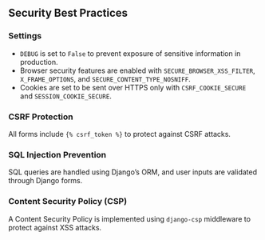## Security Best Practices

### Settings

- `DEBUG` is set to `False` to prevent exposure of sensitive information in production.
- Browser security features are enabled with `SECURE_BROWSER_XSS_FILTER`, `X_FRAME_OPTIONS`, and `SECURE_CONTENT_TYPE_NOSNIFF`.
- Cookies are set to be sent over HTTPS only with `CSRF_COOKIE_SECURE` and `SESSION_COOKIE_SECURE`.

### CSRF Protection

All forms include `{% csrf_token %}` to protect against CSRF attacks.

### SQL Injection Prevention

SQL queries are handled using Django’s ORM, and user inputs are validated through Django forms.

### Content Security Policy (CSP)

A Content Security Policy is implemented using `django-csp` middleware to protect against XSS attacks.
